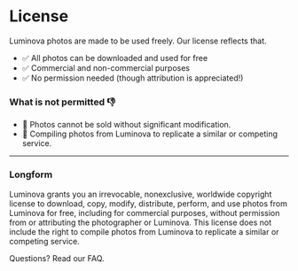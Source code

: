 # License

Luminova photos are made to be used freely. Our license reflects that.

- ✅ All photos can be downloaded and used for free
- ✅ Commercial and non-commercial purposes
- ✅ No permission needed (though attribution is appreciated!)

### What is not permitted 👎

- 🚫 Photos cannot be sold without significant modification.
- 🚫 Compiling photos from Luminova to replicate a similar or competing service.

---

### Longform

Luminova grants you an irrevocable, nonexclusive, worldwide copyright license to download, copy, modify, distribute, perform, and use photos from Luminova for free, including for commercial purposes, without permission from or attributing the photographer or Luminova. This license does not include the right to compile photos from Luminova to replicate a similar or competing service.

Questions? Read our FAQ.
